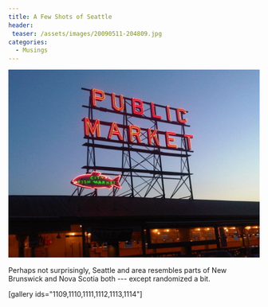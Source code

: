```yaml
---
title: A Few Shots of Seattle
header:
 teaser: /assets/images/20090511-204809.jpg
categories:
  - Musings
---
```

<img src="/assets/images/20090511-204809.jpg" alt="" />

Perhaps not surprisingly, Seattle and area resembles parts of New Brunswick and Nova Scotia both --- except randomized a bit.

[gallery ids="1109,1110,1111,1112,1113,1114"]
